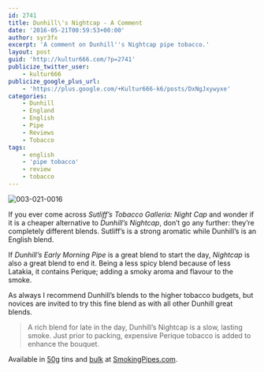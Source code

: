 ```yaml
---
id: 2741
title: Dunhill\'s Nightcap - A Comment
date: '2016-05-21T00:59:53+00:00'
author: syr3fx
excerpt: 'A comment on Dunhill''s Nightcap pipe tobacco.'
layout: post
guid: 'http://kultur666.com/?p=2741'
publicize_twitter_user:
    - kultur666
publicize_google_plus_url:
    - 'https://plus.google.com/+Kultur666-k6/posts/DxNgJxywyxe'
categories:
    - Dunhill
    - England
    - English
    - Pipe
    - Reviews
    - Tobacco
tags:
    - english
    - 'pipe tobacco'
    - review
    - tobacco
---
```


![003-021-0016](http://localhost:8080/wp-content/uploads/2016/05/003-021-0016.jpg)

If you ever come across *Sutliff’s Tobacco Galleria: Night Cap* and wonder if it is a cheaper alternative to *Dunhill’s Nightcap*, don’t go any further: they’re completely different blends. Sutliff’s is a strong aromatic while Dunhill’s is an English blend.

If *Dunhill’s Early Morning Pipe* is a great blend to start the day, *Nightcap* is also a great blend to end it. Being a less spicy blend because of less Latakia, it contains Perique; adding a smoky aroma and flavour to the smoke.

As always I recommend Dunhill’s blends to the higher tobacco budgets, but novices are invited to try this fine blend as with all other Dunhill great blends.

> A rich blend for late in the day, Dunhill’s Nightcap is a slow, lasting smoke. Just prior to packing, expensive Perique tobacco is added to enhance the bouquet.

Available in [50g](https://www.smokingpipes.com/tobacco/by-maker/dunhill/moreinfo.cfm?product_id=177) tins and [bulk](https://www.smokingpipes.com/tobacco/by-maker/dunhill/bulk/moreinfo.cfm?product_id=19049) at [SmokingPipes.com](http://www.smokingpipes.com/).